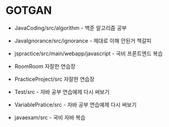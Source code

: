# GOTGAN

+ JavaCoding/src/algorithm - 백준 알고리즘 공부

+ JavaIgnorance/src/ignorance  - 제대로 이해 안된거 책갈피

+ jspractice/src/main/webapp/javascript - 국비 프론트엔드 복습

+ RoomRoom 자잘한 연습장

+ PracticeProject/src 자잘한 연습장

+ Test/src - 자바 공부 연습예제 다시 써보기

+ VariablePratice/src - 자바 공부 연습예제 다시 써보기

+ javaexam/src - 국비 자바 복습
